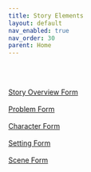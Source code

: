```yaml
---
title: Story Elements
layout: default
nav_enabled: true
nav_order: 30
parent: Home
---
```


 <br/>
 <br/>

[Story Overview Form](Story_Overview_Form.html) <br/><br/>
[Problem Form](Problem_Form.html) <br/><br/>
[Character Form](Character_Form.html) <br/><br/>
[Setting Form](Setting_Form.html) <br/><br/>
[Scene Form](Scene_Form.html) <br/><br/>
